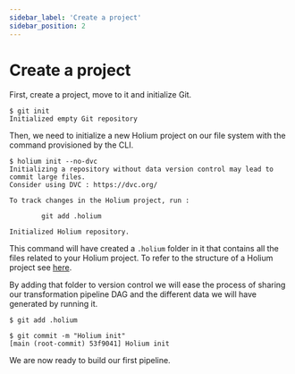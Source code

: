 ```yaml
---
sidebar_label: 'Create a project'
sidebar_position: 2
---
```


# Create a project

First, create a project, move to it and initialize Git.
```shell
$ git init
Initialized empty Git repository
```


Then, we need to initialize a new Holium project on our file system with the command provisioned by
the CLI.

```shell
$ holium init --no-dvc
Initializing a repository without data version control may lead to commit large files.
Consider using DVC : https://dvc.org/

To track changes in the Holium project, run :

        git add .holium

Initialized Holium repository.
```

This command will have created a `.holium` folder in it that contains all the files related to your 
Holium project. To refer to the structure of a Holium project see [here](../reference/cli.md).

By adding that folder to version control we will ease the process of sharing our transformation pipeline
DAG and the different data we will have generated by running it.

```shell
$ git add .holium

$ git commit -m "Holium init"
[main (root-commit) 53f9041] Holium init
```

We are now ready to build our first pipeline.
